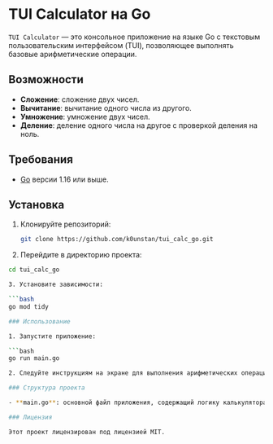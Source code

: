 # TUI Calculator на Go

`TUI Calculator` — это консольное приложение на языке Go с текстовым пользовательским интерфейсом (TUI), позволяющее выполнять базовые арифметические операции.

## Возможности

- **Сложение**: сложение двух чисел.
- **Вычитание**: вычитание одного числа из другого.
- **Умножение**: умножение двух чисел.
- **Деление**: деление одного числа на другое с проверкой деления на ноль.

## Требования

- [Go](https://golang.org/dl/) версии 1.16 или выше.

## Установка

1. Клонируйте репозиторий:

   ```bash
   git clone https://github.com/k0unstan/tui_calc_go.git

2. Перейдите в директорию проекта:

```bash
cd tui_calc_go

3. Установите зависимости:

```bash
go mod tidy

### Использование

1. Запустите приложение:

```bash
go run main.go

2. Следуйте инструкциям на экране для выполнения арифметических операци

### Структура проекта

- **main.go**: основной файл приложения, содержащий логику калькулятораю

### Лицензия

Этот проект лицензирован под лицензией MIT. 
